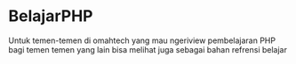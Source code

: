 # BelajarPHP
Untuk temen-temen di omahtech yang mau ngeriview pembelajaran PHP 
bagi temen temen yang lain bisa melihat juga sebagai bahan refrensi belajar
